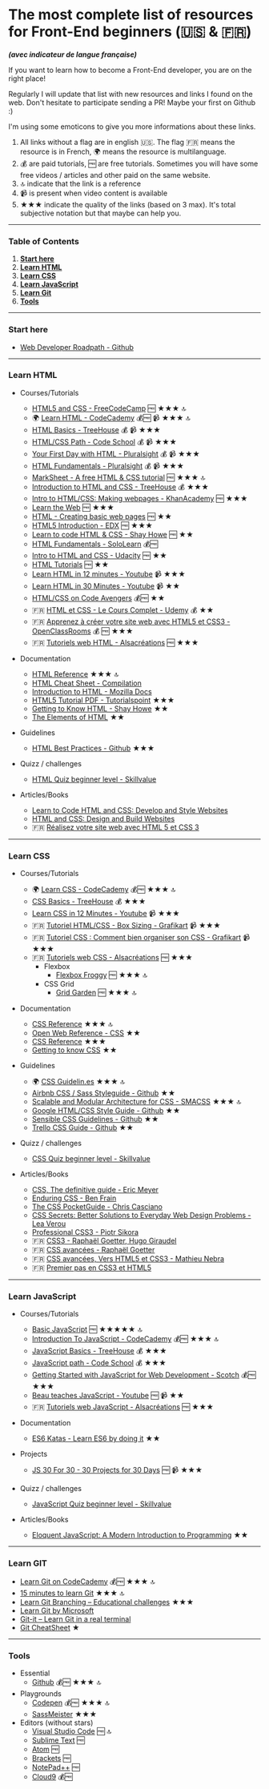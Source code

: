 # The most complete list of resources for Front-End beginners (🇺🇸 & 🇫🇷)
***(avec indicateur de langue française)***

If you want to learn how to become a Front-End developer, you are on the right place!

Regularly I will update that list with new resources and links I found on the web. Don't hesitate to participate sending a PR! Maybe your first on Github :)

I'm using some emoticons to give you more informations about these links.

1. All links without a flag are in english 🇺🇸. The flag 🇫🇷 means the resource is in French, 🌍 means the resource is multilanguage.
2. 💰 are paid tutorials, 🆓 are free tutorials. Sometimes you will have some free videos / articles and other paid on the same website.
3. 🔝 indicate that the link is a reference
4. 📹 is present when video content is available
5. ★★★ indicate the quality of the links (based on 3 max). It's total subjective notation but that maybe can help you.  

---

### Table of Contents
1. **[Start here](#start-here)**
2. **[Learn HTML](#learn-html)**
3. **[Learn CSS](#learn-css)**
4. **[Learn JavaScript](#learn-javascript)**
5. **[Learn Git](#learn-git)**
6. **[Tools](#tools)**

---
### Start here
* [Web Developer Roadpath - Github](https://github.com/kamranahmedse/developer-roadmap)

---
### Learn HTML

* Courses/Tutorials
  * [HTML5 and CSS - FreeCodeCamp](https://www.freecodecamp.org/map#nested-collapseHTML5andCSS) 🆓 ★★★ 🔝
  * 🌍 [Learn HTML - CodeCademy](https://www.codecademy.com/learn/learn-html) 💰🆓 📹 ★★★ 🔝
  * [HTML Basics - TreeHouse](https://teamtreehouse.com/library/html-basics-2) 💰 📹 ★★★
  * [HTML/CSS Path - Code School](https://www.codeschool.com/learn/html-css) 💰 📹 ★★★ 
  * [Your First Day with HTML - Pluralsight](https://www.pluralsight.com/courses/your-first-day-html-1665) 💰 📹 ★★★
  * [HTML Fundamentals - Pluralsight](https://www.pluralsight.com/courses/html-fundamentals) 💰 📹 ★★★
  * [MarkSheet - A free HTML & CSS tutorial](http://marksheet.io/) 🆓 ★★★ 🔝
  * [Introduction to HTML and CSS - TreeHouse](https://teamtreehouse.com/library/introduction-to-html-and-css) 💰 ★★★ 
  * [Intro to HTML/CSS: Making webpages - KhanAcademy](https://www.khanacademy.org/computing/computer-programming/html-css) 🆓 ★★★
  * [Learn the Web](https://learn-the-web.algonquindesign.ca/) 🆓 ★★★
  * [HTML - Creating basic web pages](https://bento.io/topic/html) 🆓 ★★
  * [HTML5 Introduction - EDX](https://www.edx.org/course/html5-introduction-w3cx-html5-0x-0) 🆓 ★★★
  * [Learn to code HTML & CSS - Shay Howe](http://learn.shayhowe.com/html-css/) 🆓 ★★
  * [HTML Fundamentals - SoloLearn](https://www.sololearn.com/Course/HTML/) 💰🆓
  * [Intro to HTML and CSS - Udacity](https://www.udacity.com/course/intro-to-html-and-css--ud304) 🆓 ★★
  * [HTML Tutorials](http://www.htmldog.com/) 🆓 ★★
  * [Learn HTML in 12 minutes - Youtube](https://www.youtube.com/watch?v=bWPMSSsVdPk) 📹 ★★★
  * [Learn HTML in 30 Minutes - Youtube](https://www.youtube.com/watch?v=hrZqiCUx6kg) 📹 ★★
  * [HTML/CSS on Code Avengers](https://www.codeavengers.com/profile#html-css) 💰🆓 ★★
  * 🇫🇷 [HTML et CSS - Le Cours Complet - Udemy](https://www.udemy.com/cours-html-css/) 💰 ★★
  * 🇫🇷 [Apprenez à créer votre site web avec HTML5 et CSS3 - OpenClassRooms](https://openclassrooms.com/courses/apprenez-a-creer-votre-site-web-avec-html5-et-css3) 💰 🆓 ★★★
  * 🇫🇷 [Tutoriels web HTML - Alsacréations](https://www.alsacreations.com/tuto/liste/1-HTML) 🆓 ★★★

* Documentation
  * [HTML Reference](http://htmlreference.io/) ★★★ 🔝
  * [HTML Cheat Sheet - Compilation](https://websitesetup.org/html5-cheat-sheet/)
  * [Introduction to HTML - Mozilla Docs](https://developer.mozilla.org/en-US/docs/Learn/HTML/Introduction_to_HTML)
  * [HTML5 Tutorial PDF - Tutorialspoint](https://www.tutorialspoint.com/html5/html5_tutorial.pdf) ★★★
  * [Getting to Know HTML - Shay Howe](https://learn.shayhowe.com/html-css/getting-to-know-html/) ★★
  * [The Elements of HTML](https://rawgit.com/w3c/elements-of-html/master/index.html) ★★

* Guidelines
  * [HTML Best Practices - Github](https://github.com/hail2u/html-best-practices) ★★★

* Quizz / challenges
  * [HTML Quiz beginner level - Skillvalue](https://skillvalue.com/en/quizzes/front-end/html5-beginner-level)

* Articles/Books
  * [Learn to Code HTML and CSS: Develop and Style Websites](https://www.amazon.com/Learn-Code-HTML-CSS-Websites/dp/0321940520)
  * [HTML and CSS: Design and Build Websites](https://www.amazon.com/HTML-CSS-Design-Build-Websites/dp/1118008189)
  * 🇫🇷 [Réalisez votre site web avec HTML 5 et CSS 3](http://www.eyrolles.com/Informatique/Livre/realisez-votre-site-web-avec-html-5-et-css-3-9782212674767)

---
### Learn CSS
* Courses/Tutorials
  * 🌍 [Learn CSS - CodeCademy](https://www.codecademy.com/learn/learn-css) 💰🆓 ★★★ 🔝
  * [CSS Basics - TreeHouse](https://teamtreehouse.com/library/css-basics) 💰 ★★★
  * [Learn CSS in 12 Minutes - Youtube](https://www.youtube.com/watch?v=0afZj1G0BIE) 📹 ★★★ 
  * 🇫🇷 [Tutoriel HTML/CSS - Box Sizing - Grafikart](https://www.youtube.com/watch?v=oFziQkOqKd0) 📹 ★★★
  * 🇫🇷 [Tutoriel CSS : Comment bien organiser son CSS - Grafikart](https://www.youtube.com/watch?v=t8Up7GiNIoU) 📹 ★★★
  * 🇫🇷 [Tutoriels web CSS - Alsacréations](https://www.alsacreations.com/tuto/liste/2-CSS) 🆓 ★★★
    * Flexbox
      * [Flexbox Froggy](http://flexboxfroggy.com/) 🆓 ★★★ 🔝
    * CSS Grid
      * [Grid Garden](http://cssgridgarden.com/) 🆓 ★★★ 🔝

* Documentation
  * [CSS Reference](http://cssreference.io/) ★★★ 🔝
  * [Open Web Reference - CSS](http://ref.openweb.io/CSS/) ★★
  * [CSS Reference](https://tympanus.net/codrops/css_reference/) ★★★
  * [Getting to know CSS](https://learn.shayhowe.com/html-css/getting-to-know-css/) ★★

* Guidelines
  * 🌍 [CSS Guidelin.es](https://cssguidelin.es/) ★★★ 🔝
  * [Airbnb CSS / Sass Styleguide - Github](https://github.com/airbnb/css) ★★
  * [Scalable and Modular Architecture for CSS - SMACSS](https://smacss.com/) ★★★ 🔝
  * [Google HTML/CSS Style Guide - Github](https://google.github.io/styleguide/htmlcssguide.html) ★★
  * [Sensible CSS Guidelines - Github](https://github.com/chris-pearce/css-guidelines) ★★
  * [Trello CSS Guide - Github](https://gist.github.com/bobbygrace/9e961e8982f42eb91b80) ★★

* Quizz / challenges
  * [CSS Quiz beginner level - Skillvalue](https://skillvalue.com/en/quizzes/front-end/css-beginner-level-2)

* Articles/Books
  * [CSS, The definitive guide - Eric Meyer](https://www.amazon.com/CSS-Definitive-Guide-Eric-Meyer/dp/0596527330) 
  * [Enduring CSS - Ben Frain](https://www.amazon.com/Enduring-CSS-Ben-Frain/dp/1787282805)
  * [The CSS PocketGuide - Chris Casciano](https://www.amazon.com/CSS-Pocket-Guide-Peachpit/dp/0321732278)
  * [CSS Secrets: Better Solutions to Everyday Web Design Problems - Lea Verou](https://www.amazon.com/CSS-Secrets-Solutions-Everyday-Problems/dp/1449372635)
  * [Professional CSS3 - Piotr Sikora](https://www.packtpub.com/web-development/professional-css3)
  * 🇫🇷 [CSS3 - Raphaël Goetter, Hugo Giraudel](http://www.eyrolles.com/Informatique/Livre/css3-9782212140231)
  * 🇫🇷 [CSS avancées - Raphaël Goetter](http://www.eyrolles.com/Informatique/Livre/css-avancees-9782212134056)
  * 🇫🇷 [CSS avancées, Vers HTML5 et CSS3 - Mathieu Nebra](%>)
  * 🇫🇷 [Premier pas en CSS3 et HTML5](http://www.eyrolles.com/Informatique/Livre/premiers-pas-en-css3-et-html5-9782212674309)

---
### Learn JavaScript
* Courses/Tutorials
  * [Basic JavaScript](https://www.freecodecamp.org/map#nested-collapseBasicJavaScript) 🆓 ★★★★★ 🔝
  * [Introduction To JavaScript - CodeCademy](https://www.codecademy.com/learn/introduction-to-javascript) 💰🆓 ★★★ 🔝
  * [JavaScript Basics - TreeHouse](https://teamtreehouse.com/library/javascript-basics) 💰 ★★★
  * [JavaScript path - Code School](https://www.codeschool.com/learn/javascript) 💰 ★★★
  * [Getting Started with JavaScript for Web Development - Scotch](https://scotch.io/courses/getting-started-with-javascript) 💰🆓 ★★★
  * [Beau teaches JavaScript - Youtube](https://www.youtube.com/playlist?list=PLWKjhJtqVAbmoiNlqLJg1gxEjEuKHHcn_) 🆓 📹 ★★
  * 🇫🇷 [Tutoriels web JavaScript - Alsacréations](https://www.alsacreations.com/tuto/liste/5-Javascript) 🆓 ★★★

* Documentation
  * [ES6 Katas - Learn ES6 by doing it](http://es6katas.org/) ★★

* Projects
  * [JS 30 For 30 - 30 Projects for 30 Days](https://javascript30.com/) 🆓 📹 ★★★

* Quizz / challenges
  * [JavaScript Quiz beginner level - Skillvalue](https://skillvalue.com/en/quizzes/front-end/javascript-beginner-level-2)

* Articles/Books
  * [Eloquent JavaScript: A Modern Introduction to Programming](https://www.amazon.com/Eloquent-JavaScript-2nd-Ed-Introduction/dp/1593275846) ★★

---
### Learn GIT

* [Learn Git on CodeCademy](https://www.codecademy.com/learn/learn-git) 💰🆓 ★★★ 🔝
* [15 minutes to learn Git](https://try.github.io) ★★★ 🔝
* [Learn Git Branching – Educational challenges](https://learngitbranching.js.org/) ★★★
* [Learn Git by Microsoft](https://www.visualstudio.com/learn-git/)
* [Git-it – Learn Git in a real terminal](http://jlord.us/git-it/)
* [Git CheatSheet](http://www.ndpsoftware.com/git-cheatsheet.html) ★

---
### Tools
* Essential
  * [Github](https://github.com/) 💰🆓 ★★★ 🔝
* Playgrounds
  * [Codepen](https://codepen.io/) 💰🆓 ★★★ 🔝
  * [SassMeister](https://www.sassmeister.com/) ★★★
* Editors (without stars)
  * [Visual Studio Code](https://code.visualstudio.com/) 🆓 🔝
  * [Sublime Text](https://www.sublimetext.com/) 🆓
  * [Atom](https://atom.io/) 🆓
  * [Brackets](http://brackets.io/) 🆓
  * [NotePad++](https://notepad-plus-plus.org/) 🆓
  * [Cloud9](https://c9.io/) 💰🆓

